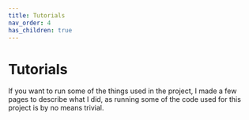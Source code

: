 ```yaml
---
title: Tutorials
nav_order: 4
has_children: true
---
```


# Tutorials

If you want to run some of the things used in the project,
I made a few pages to describe what I did, as running some of the code used for
this project is by no means trivial.
